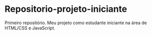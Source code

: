 # Repositorio-projeto-iniciante
 Primeiro repositório. Meu projeto como estudante iniciante na área de HTML/CSS e JavaScript.
